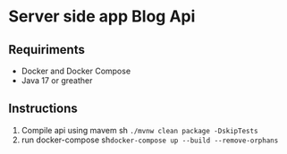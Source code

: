 # Server side app Blog Api

## Requiriments
* Docker and Docker Compose
* Java 17 or greather
## Instructions
1. Compile api using mavem sh `./mvnw clean package -DskipTests`
2. run docker-compose sh`docker-compose up --build --remove-orphans`
